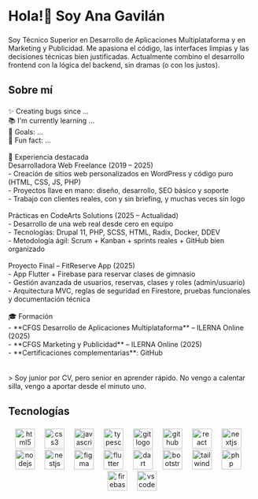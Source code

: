 <h1 align="left">Hola!👋 Soy Ana Gavilán</h1>

###

<p align="left">Soy Técnico Superior en Desarrollo de Aplicaciones Multiplataforma y en Marketing y Publicidad. Me apasiona el código, las interfaces limpias y las decisiones técnicas bien justificadas. Actualmente combino el desarrollo frontend con la lógica del backend, sin dramas (o con los justos).</p>

###

<h2 align="left">Sobre mí</h2>

###

<p align="left">✨ Creating bugs since ...<br>📚 I'm currently learning ...<br>🎯 Goals: ...<br>🎲 Fun fact: ...<br><br>🚀 Experiencia destacada<br>Desarrolladora Web Freelance (2019 – 2025)<br>- Creación de sitios web personalizados en WordPress y código puro (HTML, CSS, JS, PHP)<br>- Proyectos llave en mano: diseño, desarrollo, SEO básico y soporte<br>- Trabajo con clientes reales, con y sin briefing, y muchas veces sin logo<br><br>Prácticas en CodeArts Solutions (2025 – Actualidad)<br>- Desarrollo de una web real desde cero en equipo<br>- Tecnologías: Drupal 11, PHP, SCSS, HTML, Radix, Docker, DDEV<br>- Metodología ágil: Scrum + Kanban + sprints reales + GitHub bien organizado<br><br>Proyecto Final – FitReserve App (2025)<br>- App Flutter + Firebase para reservar clases de gimnasio<br>- Gestión avanzada de usuarios, reservas, clases y roles (admin/usuario)<br>- Arquitectura MVC, reglas de seguridad en Firestore, pruebas funcionales y documentación técnica<br><br>🎓 Formación<br>- **CFGS Desarrollo de Aplicaciones Multiplataforma** – ILERNA Online (2025)<br>- **CFGS Marketing y Publicidad** – ILERNA Online (2025)<br>- **Certificaciones complementarias**: GitHub<br><br><br>> Soy junior por CV, pero senior en aprender rápido. No vengo a calentar silla, vengo a aportar desde el minuto uno.</p>

###

<h2 align="left">Tecnologías</h2>

###

<div align="center">
  <img src="https://cdn.jsdelivr.net/gh/devicons/devicon/icons/html5/html5-original.svg" height="40" alt="html5 logo"  />
  <img width="12" />
  <img src="https://cdn.jsdelivr.net/gh/devicons/devicon/icons/css3/css3-original.svg" height="40" alt="css3 logo"  />
  <img width="12" />
  <img src="https://cdn.jsdelivr.net/gh/devicons/devicon/icons/javascript/javascript-original.svg" height="40" alt="javascript logo"  />
  <img width="12" />
  <img src="https://cdn.jsdelivr.net/gh/devicons/devicon/icons/typescript/typescript-original.svg" height="40" alt="typescript logo"  />
  <img width="12" />
  <img src="https://cdn.jsdelivr.net/gh/devicons/devicon/icons/git/git-original.svg" height="40" alt="git logo"  />
  <img width="12" />
  <img src="https://cdn.jsdelivr.net/gh/devicons/devicon/icons/github/github-original.svg" height="40" alt="github logo"  />
  <img width="12" />
  <img src="https://cdn.jsdelivr.net/gh/devicons/devicon/icons/react/react-original.svg" height="40" alt="react logo"  />
  <img width="12" />
  <img src="https://cdn.jsdelivr.net/gh/devicons/devicon/icons/nextjs/nextjs-original.svg" height="40" alt="nextjs logo"  />
  <img width="12" />
  <img src="https://cdn.jsdelivr.net/gh/devicons/devicon/icons/nodejs/nodejs-original.svg" height="40" alt="nodejs logo"  />
  <img width="12" />
  <img src="https://cdn.jsdelivr.net/gh/devicons/devicon/icons/nestjs/nestjs-original.svg" height="40" alt="nestjs logo"  />
  <img width="12" />
  <img src="https://cdn.jsdelivr.net/gh/devicons/devicon/icons/figma/figma-original.svg" height="40" alt="figma logo"  />
  <img width="12" />
  <img src="https://cdn.jsdelivr.net/gh/devicons/devicon/icons/flutter/flutter-original.svg" height="40" alt="flutter logo"  />
  <img width="12" />
  <img src="https://cdn.jsdelivr.net/gh/devicons/devicon/icons/dart/dart-original.svg" height="40" alt="dart logo"  />
  <img width="12" />
  <img src="https://cdn.jsdelivr.net/gh/devicons/devicon/icons/bootstrap/bootstrap-original.svg" height="40" alt="bootstrap logo"  />
  <img width="12" />
  <img src="https://cdn.jsdelivr.net/gh/devicons/devicon/icons/tailwindcss/tailwindcss-original-wordmark.svg" height="40" alt="tailwindcss logo"  />
  <img width="12" />
  <img src="https://cdn.jsdelivr.net/gh/devicons/devicon/icons/php/php-original.svg" height="40" alt="php logo"  />
  <img width="12" />
  <img src="https://cdn.jsdelivr.net/gh/devicons/devicon/icons/firebase/firebase-plain.svg" height="40" alt="firebase logo"  />
  <img width="12" />
  <img src="https://cdn.jsdelivr.net/gh/devicons/devicon/icons/vscode/vscode-original.svg" height="40" alt="vscode logo"  />
</div>

###
